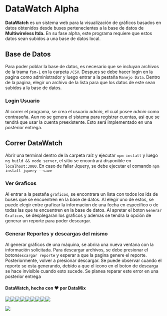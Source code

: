 # DataWatch Alpha

**DataWatch** es un sistema web para la visualización de gráficos basados en datos obtenidos desde buses pertenecientes a la base de datos de **Multiwireless ltda.** En su fase alpha, este programa requiere que estos datos sean subidos a una base de datos local.


## Base de Datos

Para poder poblar la base de datos, es necesario que se incluyan archivos de la trama `fsm-1` en la carpeta `/CSV`. Despues se debe hacer login en la pagina como administrador y luego entrar a la pestaña `Manejo Data`. Dentro de la pagina, elegir un archivo de la lista para que los datos de este sean subidos a la base de datos.

### Login Usuario

Al correr el programa, se crea el usuario *admin*, el cual posee *admin* como contraseña. Aun no se genera el sistema para registrar cuentas, asi que se tendrá que usar la cuenta preexistente. Esto será implementado en una posterior entrega.

## Correr DataWatch

Abrir una terminal dentro de la carpeta raíz y ejecutar `npm install` y luego `ng build && node server`, el sitio se encontrará disponible en `localhost:3000`. En caso de fallar Jquery, se debe ejecutar el comando `npm install jquery --save`

### Ver Graficos

Al entrar a la pestaña `graficos`, se encontrara un lista con todos los ids de buses que se encuentren en la base de datos. Al elegir uno de estos, se puede elegir entre graficar la informacion de una fecha en especifico o de todas las que te encuentren en la base de datos. Al apretar el boton `Generar Graficos`, se desplegaran los graficos y ademas se tendra la opción de generar un reporte para poder descargar.

### Generar Reportes y descargas del mismo

Al generar gráficos de una máquina, se abrira una nueva ventana con la información solicitada. Para descargar archivos, se debe presionar el boton`descargar reporte` y esperar a que la pagina genere el reporte. Posteriormente, volver a presionar descargar. Se puede observar cuando el reporte se esta generando, debido a que el icono en el boton de descarga se hace invisible cuando esto sucede. Se planea reparar este error en una posterior entrega

#### DataWatch, hecho con ♥ por DataMix

![](http://www.wobshite.co.uk/b3ta/letters/dance/d.gif)![](http://www.wobshite.co.uk/b3ta/letters/dance/a.gif)![](http://www.wobshite.co.uk/b3ta/letters/dance/t.gif)![](http://www.wobshite.co.uk/b3ta/letters/dance/a.gif)![](http://www.wobshite.co.uk/b3ta/letters/dance/w.gif)![](http://www.wobshite.co.uk/b3ta/letters/dance/a.gif)![](http://www.wobshite.co.uk/b3ta/letters/dance/t.gif)![](http://www.wobshite.co.uk/b3ta/letters/dance/c.gif)![](http://www.wobshite.co.uk/b3ta/letters/dance/h.gif)

![](https://images.cooltext.com/5179980.gif)